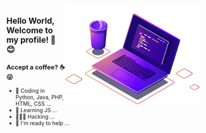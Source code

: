 
<img align="right" src="https://github.com/WelberthyGustavo/WelberthyGustavo/blob/main/images/computer-illustration.png" width="350"/>



## Hello World, Welcome to my profile! 👋 😊
### Accept a coffee? ☕ 😜

- 🚀 Coding in Python, Java, PHP, HTML, CSS ...
- 🔭 Learning JS ...
- 👨🏻‍💻 Hacking ...
- 💬 I'm ready to help ...

<!--
**WelberthyGustavo/WelberthyGustavo
-->
